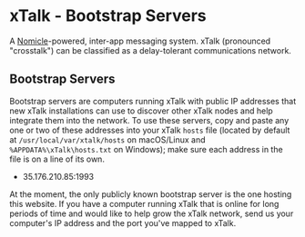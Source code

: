 # xTalk - Bootstrap Servers

A [Nomicle](https://github.com/alimahouk/nomicle)-powered, inter-app messaging system. xTalk (pronounced "crosstalk") can be classified as a delay-tolerant communications network.

## Bootstrap Servers

Bootstrap servers are computers running xTalk with public IP addresses that new xTalk installations can use to discover other xTalk nodes and help integrate them into the network. To use these servers, copy and paste any one or two of these addresses into your xTalk `hosts` file (located by default at `/usr/local/var/xtalk/hosts` on macOS/Linux and `%APPDATA%\xTalk\hosts.txt` on Windows); make sure each address in the file is on a line of its own.

- 35.176.210.85:1993

At the moment, the only publicly known bootstrap server is the one hosting this website. If you have a computer running xTalk that is online for long periods of time and would like to help grow the xTalk network, send us your computer's IP address and the port you've mapped to xTalk.
